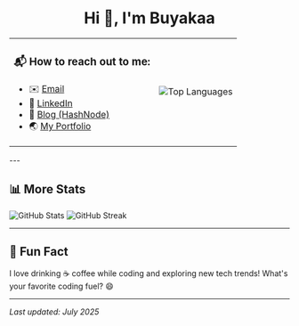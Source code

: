 <h1 align="center">Hi 👋, I'm Buyakaa</h1>
<table>
  <tr>
    <td>
      <h3>📬 How to reach out to me:</h3>
      <ul>
        <li>✉️ <a href="mailto:buyandelgertsendsuren@gmail.com" target="_blank">Email</a></li>
        <li>💼 <a href="https://www.linkedin.com/in/tsbuyandelger" target="_blank">LinkedIn</a></li>
        <li>🔗 <a href="https://hashnode.com/@buyakaa" target="_blank">Blog (HashNode)</a></li>
        <li>🌏 <a href="https://buyandelgerts.github.io" target="_blank"> My Portfolio</a></li>
      </ul>
    </td>
    <td>
      <img src="https://github-readme-stats.vercel.app/api/top-langs/?username=buyakaa13&layout=compact&theme=vue-dark&hide_border=true&card_width=600" alt="Top Languages" />
    </td>
  </tr>
</table>
---

## 📊 More Stats
![GitHub Stats](https://github-readme-stats.vercel.app/api?username=buyakaa13&show_icons=true&theme=vue-dark&hide_border=true)
![GitHub Streak](https://github-readme-streak-stats.herokuapp.com?user=buyakaa13&theme=vue-dark&hide_border=true&border_radius=5&short_numbers=true&exclude_days=Sun%2CSat&card_width=500&card_height=200)

---

## 🌈 Fun Fact
I love drinking ☕ coffee while coding and exploring new tech trends! What's your favorite coding fuel? 😄

---
*Last updated: July 2025*
